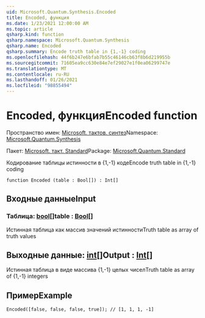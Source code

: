 ```yaml
---
uid: Microsoft.Quantum.Synthesis.Encoded
title: Encoded, функция
ms.date: 1/23/2021 12:00:00 AM
ms.topic: article
qsharp.kind: function
qsharp.namespace: Microsoft.Quantum.Synthesis
qsharp.name: Encoded
qsharp.summary: Encode truth table in {1,-1} coding
ms.openlocfilehash: 44f6b247e6bfab7b55c46146cb63f8b6d219955b
ms.sourcegitcommit: 71605ea9cc630e84e7ef29027e1f0ea06299747e
ms.translationtype: MT
ms.contentlocale: ru-RU
ms.lasthandoff: 01/26/2021
ms.locfileid: "98855494"
---
```

# <a name="encoded-function"></a><span data-ttu-id="318be-102">Encoded, функция</span><span class="sxs-lookup"><span data-stu-id="318be-102">Encoded function</span></span>

<span data-ttu-id="318be-103">Пространство имен: [Microsoft. тактов. синтез](xref:Microsoft.Quantum.Synthesis)</span><span class="sxs-lookup"><span data-stu-id="318be-103">Namespace: [Microsoft.Quantum.Synthesis](xref:Microsoft.Quantum.Synthesis)</span></span>

<span data-ttu-id="318be-104">Пакет: [Microsoft. такт. Standard](https://nuget.org/packages/Microsoft.Quantum.Standard)</span><span class="sxs-lookup"><span data-stu-id="318be-104">Package: [Microsoft.Quantum.Standard](https://nuget.org/packages/Microsoft.Quantum.Standard)</span></span>


<span data-ttu-id="318be-105">Кодирование таблицы истинности в {1,-1} коде</span><span class="sxs-lookup"><span data-stu-id="318be-105">Encode truth table in {1,-1} coding</span></span>

```qsharp
function Encoded (table : Bool[]) : Int[]
```


## <a name="input"></a><span data-ttu-id="318be-106">Входные данные</span><span class="sxs-lookup"><span data-stu-id="318be-106">Input</span></span>

### <a name="table--bool"></a><span data-ttu-id="318be-107">Таблица: [bool](xref:microsoft.quantum.lang-ref.bool)[]</span><span class="sxs-lookup"><span data-stu-id="318be-107">table : [Bool](xref:microsoft.quantum.lang-ref.bool)[]</span></span>

<span data-ttu-id="318be-108">Истинная таблица как массив значений истинности</span><span class="sxs-lookup"><span data-stu-id="318be-108">Truth table as array of truth values</span></span>



## <a name="output--int"></a><span data-ttu-id="318be-109">Выходные данные: [int](xref:microsoft.quantum.lang-ref.int)[]</span><span class="sxs-lookup"><span data-stu-id="318be-109">Output : [Int](xref:microsoft.quantum.lang-ref.int)[]</span></span>

<span data-ttu-id="318be-110">Истинная таблица в виде массива {1,-1} целых чисел</span><span class="sxs-lookup"><span data-stu-id="318be-110">Truth table as array of {1,-1} integers</span></span>

## <a name="example"></a><span data-ttu-id="318be-111">Пример</span><span class="sxs-lookup"><span data-stu-id="318be-111">Example</span></span>

```qsharp
Encoded([false, false, false, true]); // [1, 1, 1, -1]
```